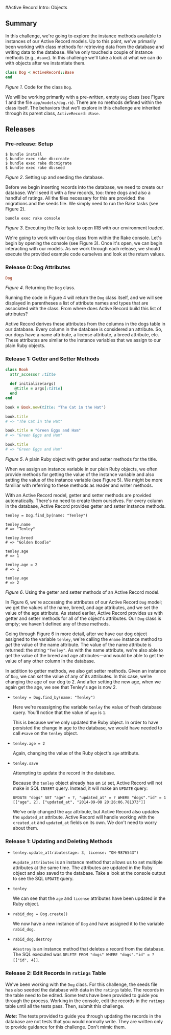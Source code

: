#Active Record Intro:  Objects

## Summary
In this challenge, we're going to explore the instance methods available to instances of our Active Record models.  Up to this point, we've primarily been working with class methods for retrieving data from the database and writing data to the database.  We've only touched a couple of instance methods (e.g., `#save`).  In this challenge we'll take a look at what we can do with objects after we instantiate them.

```ruby
class Dog < ActiveRecord::Base
end
```

*Figure 1.*  Code for the class `Dog`.

We will be working primarily with a pre-written, empty `Dog` class (see Figure 1 and the file `app/models/dog.rb`).  There are no methods defined within the class itself.  The behaviors that we'll explore in this challenge are inherited through its parent class, `ActiveRecord::Base`.  


## Releases
### Pre-release: Setup
```
$ bundle install
$ bundle exec rake db:create
$ bundle exec rake db:migrate
$ bundle exec rake db:seed
```
*Figure 2*.  Setting up and seeding the database.

Before we begin inserting records into the database, we need to create our database. We'll seed it with a few records, too: three dogs and also a handful of ratings.  All the files necessary for this are provided:  the migrations and the seeds file.  We simply need to run the Rake tasks (see Figure 2).

```
bundle exec rake console
```
*Figure 3*.  Executing the Rake task to open IRB with our environment loaded.

We're going to work with our `Dog` class from within the Rake console.  Let's begin by opening the console (see Figure 3).  Once it's open, we can begin interacting with our models.  As we work through each release, we should execute the provided example code ourselves and look at the return values.


### Release 0: Dog Attributes
```ruby
Dog
```
*Figure 4*. Returning the `Dog` class.

Running the code in Figure 4 will return the `Dog` class itself, and we will see displayed in parentheses a list of attribute names and types that are associated with the class.  From where does Active Record build this list of attributes?

Active Record derives these attributes from the columns in the dogs table in our database.  Every column in the database is considered an attribute.  So, our dogs have a name attribute, a license attribute, a breed attribute, etc.  These attributes are similar to the instance variables that we assign to our plain Ruby objects.


### Release 1: Getter and Setter Methods
```ruby
class Book
  attr_accessor :title
  
  def initialize(args)
    @title = args[:title]
  end
end

book = Book.new(title: "The Cat in the Hat")

book.title
# => "The Cat in the Hat"

book.title = "Green Eggs and Ham"
# => "Green Eggs and Ham"

book.title
# => "Green Eggs and Ham"
```
*Figure 5*. A plain Ruby object with getter and setter methods for the title.

When we assign an instance variable in our plain Ruby objects, we often provide methods for getting the value of the instance variable and also setting the value of the instance variable (see Figure 5).  We might be more familiar with referring to these methods as reader and writer methods.

With an Active Record model, getter and setter methods are provided automatically.  There's no need to create them ourselves.  For every column in the database, Active Record provides getter and setter instance methods.

```
tenley = Dog.find_by(name: "Tenley")

tenley.name
# => "Tenley"

tenley.breed
# => "Golden Doodle"

tenley.age
# => 1

tenley.age = 2
# => 2

tenley.age
# => 2
```
*Figure 6*. Using the getter and setter methods of an Active Record model.

In Figure 6, we're accessing the attributes of our Active Record `Dog` model; we get the values of the name, breed, and age attributes, and we set the value of the age attribute.  As stated earlier, Active Record provides us with getter and setter methods for all of the object's attributes.  Our `Dog` class is empty; we haven't defined any of these methods.

Going through Figure 6 in more detail, after we have our dog object assigned to the variable `tenley`, we're calling the `#name` instance method to *get* the value of the name attribute.  The value of the name attribute is returned:  the string `"Tenley"`.  As with the name attribute, we're also able to get the value of the breed and age attributes—and would be able to get the value of any other column in the database.

In addition to getter methods, we also get setter methods.  Given an instance of `Dog`, we can *set* the value of any of its attributes.  In this case, we're changing the age of our dog to 2.  And after setting the new age, when we again get the age, we see that Tenley's age is now 2.


- `tenley = Dog.find_by(name: "Tenley")`

  Here we're reassigning the variable `tenley` the value of fresh database query.  You'll notice that the value of `age` is `1`.
  
  This is because we've only updated the Ruby object.  In order to have persisted the change in age to the database, we would have needed to call `#save` on the `tenley` object.

- `tenley.age = 2`

  Again, changing the value of the Ruby object's `age` attribute.

- `tenley.save`

  Attempting to update the record in the database.
  
  Because the `tenley` object already has an `id` set, Active Record will not make in SQL `INSERT` query.  Instead, it will make an `UPDATE` query:
  
  `UPDATE "dogs" SET "age" = ?, "updated_at" = ? WHERE "dogs"."id" = 1  [["age", 2], ["updated_at", "2014-09-08 20:26:06.781373"]]`
  
  We've only changed the `age` attribute, but Active Record also updates the `updated_at` attribute.  Active Record will handle working with the `created_at` and `updated_at` fields on its own.  We don't need to worry about them.

### Release 1: Updating and Deleting Methods

- `tenley.update_attributes(age: 3, license: "OH-9876543")`

  `#update_attributes` is an instance method that allows us to set multiple attributes at the same time.  The attributes are updated in the Ruby object and also saved to the database.  Take a look at the console output to see the SQL `UPDATE` query.
  
- `tenley`

  We can see that the `age` and `license` attributes have been updated in the Ruby object.

- `rabid_dog = Dog.create()`

  We now have a new instance of `Dog` and have assigned it to the variable `rabid_dog`.
  
- `rabid_dog.destroy`

  `#destroy` is an instance method that deletes a record from the database.  The SQL executed was `DELETE FROM "dogs" WHERE "dogs"."id" = ?  [["id", 4]]`.

### Release 2: Edit Records in `ratings` Table

We've been working with the `Dog` class.  For this challenge, the seeds file has also seeded the database with data in the `ratings` table.  The records in the table need to be edited.  Some tests have been provided to guide you through the process.  Working in the console, edit the records in the `ratings` table until all the tests pass.  Then, submit this challenge.

***Note:***  The tests provided to guide you through updating the records in the database are not tests that you would normally write.  They are written only to provide guidance for this challenge.  Don't mimic them.